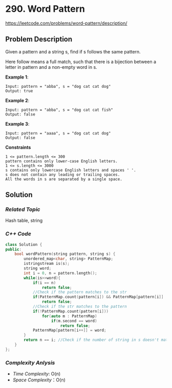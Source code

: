 # 290. Word Pattern
https://leetcode.com/problems/word-pattern/description/

## Problem Description

Given a pattern and a string s, find if s follows the same pattern.

Here follow means a full match, such that there is a bijection between a letter in pattern and a non-empty word in s.


**Example 1**:
```
Input: pattern = "abba", s = "dog cat cat dog"
Output: true
```
**Example 2**:
```
Input: pattern = "abba", s = "dog cat cat fish"
Output: false
```
**Example 3**:
```
Input: pattern = "aaaa", s = "dog cat cat dog"
Output: false
```

**Constraints**
```
1 <= pattern.length <= 300
pattern contains only lower-case English letters.
1 <= s.length <= 3000
s contains only lowercase English letters and spaces ' '.
s does not contain any leading or trailing spaces.
All the words in s are separated by a single space.
```

## Solution

### _Related Topic_
   Hash table, string

### _C++ Code_
```cpp
class Solution {
public:
    bool wordPattern(string pattern, string s) {
        unordered_map<char, string> PatternMap;
        istringstream is(s);  
        string word;
        int i = 0, n = pattern.length();
        while(is>>word){
            if(i == n)  
                return false;
            //Check if the pattern matches to the str
            if(PatternMap.count(pattern[i]) && PatternMap[pattern[i]] != word)
                return false;
            //Check if the str matches to the pattern
            if(!PatternMap.count(pattern[i]))
                for(auto m : PatternMap)
                    if(m.second == word)
                        return false;
            PatternMap[pattern[i++]] = word;
        }
        return n == i; //Check if the number of string in s doesn't match to the length of pattern. Return false
    }
};
```

### _Complexity Anlysis_
- _Time Complexity_: O(n)
- _Space Complexity_：O(n)
